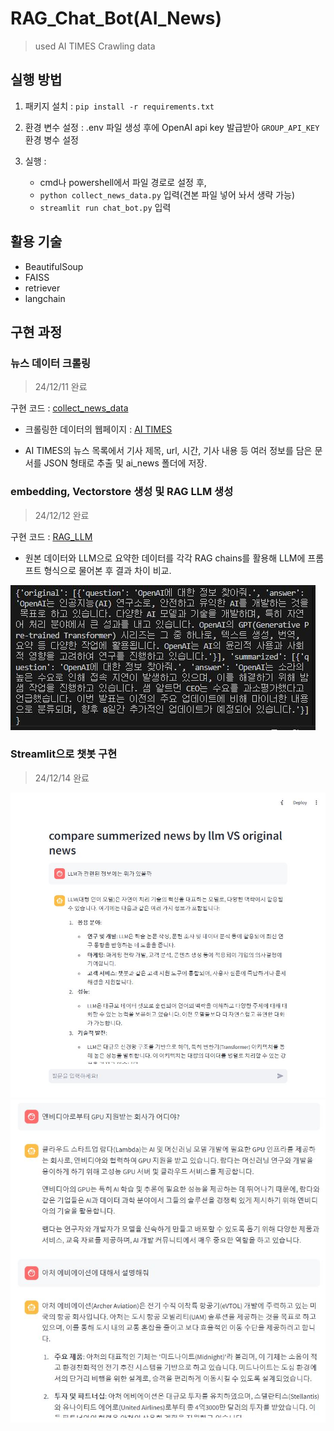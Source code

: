 # RAG_Chat_Bot(AI_News)

> used AI TIMES Crawling data

## 실행 방법

1. 패키지 설치 : `pip install -r requirements.txt`

2. 환경 변수 설정 : .env 파일 생성 후에 OpenAI api key 발급받아 `GROUP_API_KEY` 환경 병수 설정

3. 실행 :
    - cmd나 powershell에서 파일 경로로 설정 후,
    - `python collect_news_data.py` 입력(견본 파일 넣어 놔서 생략 가능)
    - `streamlit run chat_bot.py` 입력

## 활용 기술

- BeautifulSoup
- FAISS
- retriever
- langchain

## 구현 과정

### 뉴스 데이터 크롤링

> 24/12/11 완료

구현 코드 : [collect_news_data](./collect_news_data.py)  

- 크롤링한 데이터의 웹페이지 : [AI TIMES](https://www.aitimes.com/news/articleList.html?view_type=sm)

- AI TIMES의 뉴스 목록에서 기사 제목, url, 시간, 기사 내용 등 여러 정보를 담은 문서를 JSON 형태로 추출 및 ai_news 폴더에 저장.

### embedding, Vectorstore 생성 및 RAG LLM 생성

> 24/12/12 완료

구현 코드 : [RAG_LLM](./RAG_LLM.py)  

- 원본 데이터와 LLM으로 요약한 데이터를 각각 RAG chains를 활용해 LLM에 프롬프트 형식으로 물어본 후 결과 차이 비교.

![result](./picture/compare_result.JPG)  

### Streamlit으로 챗봇 구현

> 24/12/14 완료

![result](./picture/chat_bot_result.JPG)  
![result](./picture/chat_bot_result_2.JPG)  
